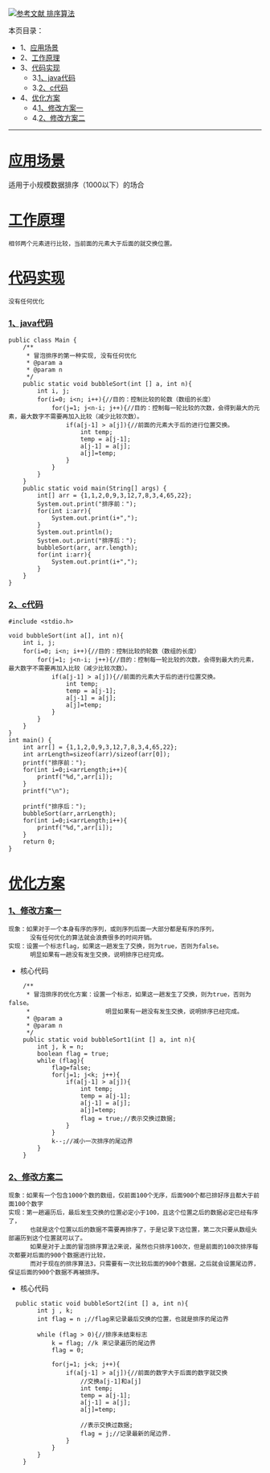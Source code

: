[![](https://img.shields.io/badge/参考文献-排序算法-yellow.svg "参考文献 排序算法")](https://blog.csdn.net/u010853261/article/details/54891710)


本页目录：
- 1、[应用场景](#bubble-01)
- 2、[工作原理](#bubble-02)
- 3、[代码实现](#bubble-03)
    - 3.[1、java代码](#bubble-03-01)
    - 3.[2、c代码](#bubble-03-02)
- 4、[优化方案](#bubble-04)
    - 4.[1、修改方案一](#bubble-04-01)
    - 4.[2、修改方案二](#bubble-04-02)

***
# <a name="bubble-01" href="#" >应用场景</a>
适用于小规模数据排序（1000以下）的场合

# <a name="bubble-02" href="#" >工作原理</a>
`相邻两个元素进行比较，当前面的元素大于后面的就交换位置。`

# <a name="bubble-03" href="#" >代码实现</a>
`
没有任何优化
`
### <a name="bubble-03-01" href="#" >1、java代码</a>
```
public class Main {
    /**
     * 冒泡排序的第一种实现, 没有任何优化
     * @param a
     * @param n
     */
    public static void bubbleSort(int [] a, int n){
        int i, j;
        for(i=0; i<n; i++){//目的：控制比较的轮数（数组的长度）
            for(j=1; j<n-i; j++){//目的：控制每一轮比较的次数，会得到最大的元素，最大数字不需要再加入比较（减少比较次数）。
                if(a[j-1] > a[j]){//前面的元素大于后的进行位置交换。
                    int temp;
                    temp = a[j-1];
                    a[j-1] = a[j];
                    a[j]=temp;
                }
            }
        }
    }
    public static void main(String[] args) {
        int[] arr = {1,1,2,0,9,3,12,7,8,3,4,65,22};
        System.out.print("排序前：");
        for(int i:arr){
            System.out.print(i+",");
        }
        System.out.println();
        System.out.print("排序后：");
        bubbleSort(arr, arr.length);
        for(int i:arr){
            System.out.print(i+",");
        }
    }
}
```
### <a name="bubble-03-02" href="#" >2、c代码</a>
```
#include <stdio.h>

void bubbleSort(int a[], int n){
    int i, j;
    for(i=0; i<n; i++){//目的：控制比较的轮数（数组的长度）
        for(j=1; j<n-i; j++){//目的：控制每一轮比较的次数，会得到最大的元素，最大数字不需要再加入比较（减少比较次数）。
            if(a[j-1] > a[j]){//前面的元素大于后的进行位置交换。
                int temp;
                temp = a[j-1];
                a[j-1] = a[j];
                a[j]=temp;
            }
        }
    }
}
int main() {
    int arr[] = {1,1,2,0,9,3,12,7,8,3,4,65,22};
    int arrLength=sizeof(arr)/sizeof(arr[0]);
    printf("排序前：");
    for(int i=0;i<arrLength;i++){
        printf("%d,",arr[i]);
    }
    printf("\n");

    printf("排序后：");
    bubbleSort(arr,arrLength);
    for(int i=0;i<arrLength;i++){
        printf("%d,",arr[i]);
    }
    return 0;
}
```
# <a name="bubble-04" href="#" >优化方案</a>
### <a name="bubble-04-01" href="#" >1、修改方案一</a>
```
现象：如果对于一个本身有序的序列，或则序列后面一大部分都是有序的序列，
      没有任何优化的算法就会浪费很多的时间开销。
实现：设置一个标志flag，如果这一趟发生了交换，则为true，否则为false。
      明显如果有一趟没有发生交换，说明排序已经完成。
```

- 核心代码
```
    /**
     * 冒泡排序的优化方案：设置一个标志，如果这一趟发生了交换，则为true，否则为false。
     *                     明显如果有一趟没有发生交换，说明排序已经完成。
     * @param a
     * @param n
     */
    public static void bubbleSort1(int [] a, int n){
        int j, k = n;
        boolean flag = true;
        while (flag){
            flag=false;
            for(j=1; j<k; j++){
                if(a[j-1] > a[j]){
                    int temp;
                    temp = a[j-1];
                    a[j-1] = a[j];
                    a[j]=temp;
                    flag = true;//表示交换过数据;
                }
            }
            k--;//减小一次排序的尾边界
        }
    }
```
### <a name="bubble-04-02" href="#" >2、修改方案二</a>
```
现象：如果有一个包含1000个数的数组，仅前面100个无序，后面900个都已排好序且都大于前面100个数字
实现：第一趟遍历后，最后发生交换的位置必定小于100，且这个位置之后的数据必定已经有序了，
      也就是这个位置以后的数据不需要再排序了，于是记录下这位置，第二次只要从数组头部遍历到这个位置就可以了。
      如果是对于上面的冒泡排序算法2来说，虽然也只排序100次，但是前面的100次排序每次都要对后面的900个数据进行比较，
      而对于现在的排序算法3，只需要有一次比较后面的900个数据，之后就会设置尾边界，保证后面的900个数据不再被排序。
```
- 核心代码
```
  public static void bubbleSort2(int [] a, int n){
        int j , k;
        int flag = n ;//flag来记录最后交换的位置，也就是排序的尾边界

        while (flag > 0){//排序未结束标志
            k = flag; //k 来记录遍历的尾边界
            flag = 0;

            for(j=1; j<k; j++){
                if(a[j-1] > a[j]){//前面的数字大于后面的数字就交换
                    //交换a[j-1]和a[j]
                    int temp;
                    temp = a[j-1];
                    a[j-1] = a[j];
                    a[j]=temp;

                    //表示交换过数据;
                    flag = j;//记录最新的尾边界.
                }
            }
        }
    }
```
